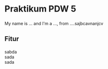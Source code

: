 <h1 align="left">Praktikum PDW 5</h1>

###

<p align="left">My name is ... and I'm a ..., from ....sajbcavnanjcv</p>

###

<h2 align="left">Fitur</h2>

###

<p align="left">sabda<br>sada<br>sada</p>

###
